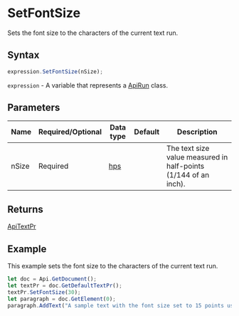 # SetFontSize

Sets the font size to the characters of the current text run.

## Syntax

```javascript
expression.SetFontSize(nSize);
```

`expression` - A variable that represents a [ApiRun](../ApiRun.md) class.

## Parameters

| **Name** | **Required/Optional** | **Data type** | **Default** | **Description** |
| ------------- | ------------- | ------------- | ------------- | ------------- |
| nSize | Required | [hps](../../Enumeration/hps.md) |  | The text size value measured in half-points (1/144 of an inch). |

## Returns

[ApiTextPr](../../ApiTextPr/ApiTextPr.md)

## Example

This example sets the font size to the characters of the current text run.

```javascript editor-docx
let doc = Api.GetDocument();
let textPr = doc.GetDefaultTextPr();
textPr.SetFontSize(30);
let paragraph = doc.GetElement(0);
paragraph.AddText("A sample text with the font size set to 15 points using the text properties.");
```
